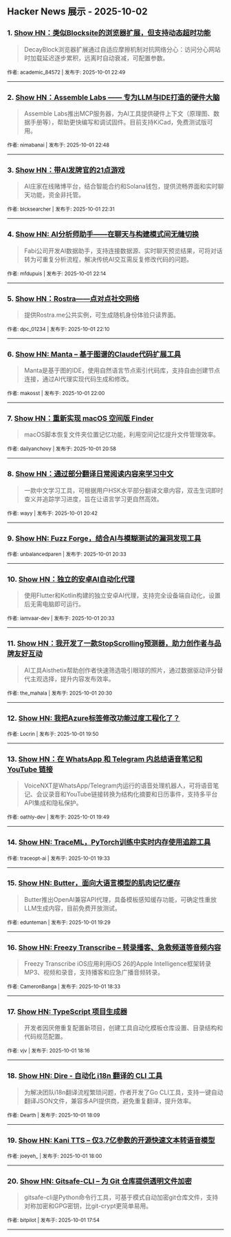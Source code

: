 ## Hacker News 展示 - 2025-10-02


### 1. [Show HN：类似Blocksite的浏览器扩展，但支持动态超时功能](https://news.ycombinator.com/item?id=45444549)
> DecayBlock浏览器扩展通过自适应摩擦机制对抗网络分心：访问分心网站时加载延迟逐步累积，远离时自动衰减，可配置参数。

<sub>作者: academic_84572 | 发布于: 2025-10-01 22:49</sub>

---

### 2. [Show HN：Assemble Labs —— 专为LLM与IDE打造的硬件大脑](https://news.ycombinator.com/item?id=45444539)
> Assemble Labs推出MCP服务器，为AI工具提供硬件上下文（原理图、数据手册等），帮助更快编写和调试固件。目前支持KiCad，免费测试版可用。

<sub>作者: nimabanai | 发布于: 2025-10-01 22:48</sub>

---

### 3. [Show HN：带AI发牌官的21点游戏](https://news.ycombinator.com/item?id=45444371)
> AI庄家在线赌博平台，结合智能合约和Solana钱包，提供流畅界面和实时聊天功能，资金非托管。

<sub>作者: blcksearcher | 发布于: 2025-10-01 22:31</sub>

---

### 4. [Show HN: AI分析师助手——在聊天与构建模式间无缝切换](https://news.ycombinator.com/item?id=45444193)
> Fabi公司开发AI数据助手，支持连接数据源、实时聊天预览结果，可将对话转为可重复分析流程，解决传统AI交互需反复修改代码的问题。

<sub>作者: mfdupuis | 发布于: 2025-10-01 22:14</sub>

---

### 5. [Show HN：Rostra——点对点社交网络](https://news.ycombinator.com/item?id=45444155)
> 提供Rostra.me公共实例，可生成随机身份体验只读界面。

<sub>作者: dpc_01234 | 发布于: 2025-10-01 22:10</sub>

---

### 6. [Show HN: Manta – 基于图谱的Claude代码扩展工具](https://news.ycombinator.com/item?id=45444056)
> Manta是基于图的IDE，使用自然语言节点索引代码库，支持自由创建节点连接，通过AI代理实现代码生成和修改。

<sub>作者: makosst | 发布于: 2025-10-01 22:00</sub>

---

### 7. [Show HN：重新实现 macOS 空间版 Finder](https://news.ycombinator.com/item?id=45443441)
> macOS脚本恢复文件夹位置记忆功能，利用空间记忆提升文件管理效率。

<sub>作者: dailyanchovy | 发布于: 2025-10-01 20:58</sub>

---

### 8. [Show HN：通过部分翻译日常阅读内容来学习中文](https://news.ycombinator.com/item?id=45443234)
> 一款中文学习工具，可根据用户HSK水平部分翻译文章内容，双击生词即时查义并追踪学习进度，旨在让语言学习更自然高效。

<sub>作者: wayy | 发布于: 2025-10-01 20:42</sub>

---

### 9. [Show HN: Fuzz Forge，结合AI与模糊测试的漏洞发现工具](https://news.ycombinator.com/item?id=45443099)

<sub>作者: unbalancedparen | 发布于: 2025-10-01 20:33</sub>

---

### 10. [Show HN：独立的安卓AI自动化代理](https://news.ycombinator.com/item?id=45443095)
> 使用Flutter和Kotlin构建的独立安卓AI代理，支持完全设备端自动化，设置后无需电脑即可运行。

<sub>作者: iamvaar-dev | 发布于: 2025-10-01 20:33</sub>

---

### 11. [Show HN：我开发了一款StopScrolling预测器，助力创作者与品牌友好互动](https://news.ycombinator.com/item?id=45443056)
> AI工具Aisthetix帮助创作者快速筛选吸引眼球的照片，通过数据驱动评分替代主观选择，提升内容发布效率。

<sub>作者: the_mahala | 发布于: 2025-10-01 20:30</sub>

---

### 12. [Show HN: 我把Azure标签修改功能过度工程化了？](https://news.ycombinator.com/item?id=45442502)

<sub>作者: Locrin | 发布于: 2025-10-01 19:50</sub>

---

### 13. [Show HN：在 WhatsApp 和 Telegram 内总结语音笔记和 YouTube 链接](https://news.ycombinator.com/item?id=45442496)
> VoiceNXT是WhatsApp/Telegram内运行的语音处理机器人，可将语音笔记、会议录音和YouTube链接转换为结构化摘要和日历事件，支持多平台API集成和隐私保护。

<sub>作者: oathly-dev | 发布于: 2025-10-01 19:49</sub>

---

### 14. [Show HN: TraceML，PyTorch训练中实时内存使用追踪工具](https://news.ycombinator.com/item?id=45442225)

<sub>作者: traceopt-ai | 发布于: 2025-10-01 19:33</sub>

---

### 15. [Show HN: Butter，面向大语言模型的肌肉记忆缓存](https://news.ycombinator.com/item?id=45442177)
> Butter推出OpenAI兼容API代理，具备模板感知缓存功能，可确定性重放LLM生成内容，目前免费开放测试。

<sub>作者: edunteman | 发布于: 2025-10-01 19:29</sub>

---

### 16. [Show HN: Freezy Transcribe – 转录播客、急救频道等音频内容](https://news.ycombinator.com/item?id=45441416)
> Freezy Transcribe iOS应用利用iOS 26的Apple Intelligence框架转录MP3、视频和录音，支持播客和应急广播音频转录。

<sub>作者: CameronBanga | 发布于: 2025-10-01 18:33</sub>

---

### 17. [Show HN: TypeScript 项目生成器](https://news.ycombinator.com/item?id=45441162)
> 开发者因厌倦重复配置新项目，创建工具自动化模板仓库设置、目录结构和代码规范配置。

<sub>作者: vjv | 发布于: 2025-10-01 18:16</sub>

---

### 18. [Show HN: Dire - 自动化 i18n 翻译的 CLI 工具](https://news.ycombinator.com/item?id=45441056)
> 为解决团队i18n翻译流程繁琐问题，作者开发了Go CLI工具，支持一键自动翻译JSON文件，兼容多API提供商，避免重复翻译，提升效率。

<sub>作者: Dearth | 发布于: 2025-10-01 18:09</sub>

---

### 19. [Show HN: Kani TTS – 仅3.7亿参数的开源快速文本转语音模型](https://news.ycombinator.com/item?id=45440904)

<sub>作者: joeyeh_ | 发布于: 2025-10-01 18:00</sub>

---

### 20. [Show HN: Gitsafe-CLI – 为 Git 仓库提供透明文件加密](https://news.ycombinator.com/item?id=45440825)
> gitsafe-cli是Python命令行工具，可基于模式自动加密git仓库文件，支持对称加密和GPG密钥，比git-crypt更简单易用。

<sub>作者: bitpilot | 发布于: 2025-10-01 17:54</sub>

---
